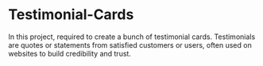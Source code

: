 # Testimonial-Cards
In this project, required to create a bunch of testimonial cards. Testimonials are quotes or statements from satisfied customers or users, often used on websites to build credibility and trust.

